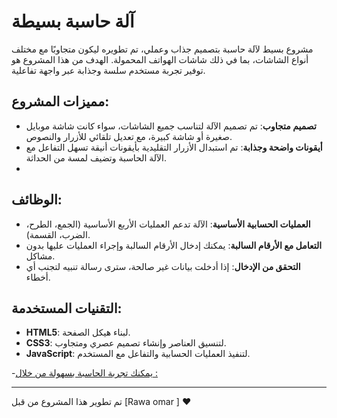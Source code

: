 # آلة حاسبة بسيطة 

مشروع بسيط لآلة حاسبة بتصميم جذاب وعملي، تم تطويره ليكون متجاوبًا مع مختلف أنواع الشاشات، بما في ذلك شاشات الهواتف المحمولة. الهدف من هذا المشروع هو توفير تجربة مستخدم سلسة وجذابة عبر واجهة تفاعلية.

## مميزات المشروع:
- **تصميم متجاوب**: تم تصميم الآلة لتناسب جميع الشاشات، سواء كانت شاشة موبايل صغيرة أو شاشة كبيرة، مع تعديل تلقائي للأزرار والنصوص.
- **أيقونات واضحة وجذابة**: تم استبدال الأزرار التقليدية بأيقونات أنيقة تسهل التفاعل مع الآلة الحاسبة وتضيف لمسة من الحداثة.
-

## الوظائف:
- **العمليات الحسابية الأساسية**: الآلة تدعم العمليات الأربع الأساسية (الجمع، الطرح، الضرب، القسمة).
- **التعامل مع الأرقام السالبة**: يمكنك إدخال الأرقام السالبة وإجراء العمليات عليها بدون مشاكل.
- **التحقق من الإدخال**: إذا أدخلت بيانات غير صالحة، سترى رسالة تنبيه لتجنب أي أخطاء.

## التقنيات المستخدمة:
- **HTML5**: لبناء هيكل الصفحة.
- **CSS3**: لتنسيق العناصر وإنشاء تصميم عصري ومتجاوب.
- **JavaScript**: لتنفيذ العمليات الحسابية والتفاعل مع المستخدم.


-[يمكنك تجربة الحاسبة بسهولة من خلال :](https://rawa-omar.github.io/calculater/)

---
تم تطوير هذا المشروع من قبل [Rawa omar ] ❤️

